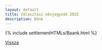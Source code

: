 ```yaml
---
layout: default
title: Választási névjegyzék 2022
description: Bánk
---
```


{% include settlementHTMLs/Baank.html %}

[Vissza](../)